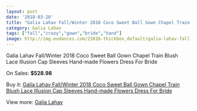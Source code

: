 ```yaml
---
layout: post
date: '2018-03-20'
title: "Galia Lahav Fall/Winter 2018 Coco Sweet Ball Gown Chapel Train Blush Lace Illusion Cap Sleeves Hand-made Flowers Dress For Bride"
category: Galia Lahav
tags: ["fall","crazy","gown","bride","hand"]
image: http://img.eudances.com/23816-thickbox_default/galia-lahav-fall-winter-2018-coco-sweet-ball-gown-chapel-train-blush-lace-illusion-cap-sleeves-hand-made-flowers-dress-for-bride.jpg
---
```

Galia Lahav Fall/Winter 2018 Coco Sweet Ball Gown Chapel Train Blush Lace Illusion Cap Sleeves Hand-made Flowers Dress For Bride

On Sales: **$528.98**
<a href="https://www.eudances.com/en/galia-lahav/7914-galia-lahav-fall-winter-2018-coco-sweet-ball-gown-chapel-train-blush-lace-illusion-cap-sleeves-hand-made-flowers-dress-for-bride.html"><amp-img layout="responsive" width="600" height="600" src="//img.eudances.com/23816-thickbox_default/galia-lahav-fall-winter-2018-coco-sweet-ball-gown-chapel-train-blush-lace-illusion-cap-sleeves-hand-made-flowers-dress-for-bride.jpg" alt="Galia Lahav Fall/Winter 2018 Coco Sweet Ball Gown Chapel Train Blush Lace Illusion Cap Sleeves Hand-made Flowers Dress For Bride 0" /></a>
<a href="https://www.eudances.com/en/galia-lahav/7914-galia-lahav-fall-winter-2018-coco-sweet-ball-gown-chapel-train-blush-lace-illusion-cap-sleeves-hand-made-flowers-dress-for-bride.html"><amp-img layout="responsive" width="600" height="600" src="//img.eudances.com/23817-thickbox_default/galia-lahav-fall-winter-2018-coco-sweet-ball-gown-chapel-train-blush-lace-illusion-cap-sleeves-hand-made-flowers-dress-for-bride.jpg" alt="Galia Lahav Fall/Winter 2018 Coco Sweet Ball Gown Chapel Train Blush Lace Illusion Cap Sleeves Hand-made Flowers Dress For Bride 1" /></a>

Buy it: [Galia Lahav Fall/Winter 2018 Coco Sweet Ball Gown Chapel Train Blush Lace Illusion Cap Sleeves Hand-made Flowers Dress For Bride](https://www.eudances.com/en/galia-lahav/7914-galia-lahav-fall-winter-2018-coco-sweet-ball-gown-chapel-train-blush-lace-illusion-cap-sleeves-hand-made-flowers-dress-for-bride.html "Galia Lahav Fall/Winter 2018 Coco Sweet Ball Gown Chapel Train Blush Lace Illusion Cap Sleeves Hand-made Flowers Dress For Bride")

View more: [Galia Lahav](https://www.eudances.com/en/119-galia-lahav "Galia Lahav")